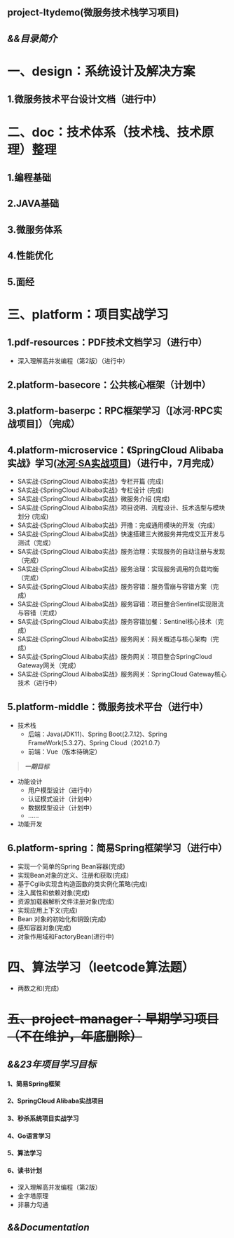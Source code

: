 **project-ltydemo(微服务技术栈学习项目)**
---
***&&目录简介***
---
# 一、design：系统设计及解决方案
## 1.微服务技术平台设计文档（进行中）
# 二、doc：技术体系（技术栈、技术原理）整理
## 1.编程基础
## 2.JAVA基础
## 3.微服务体系
## 4.性能优化
## 5.面经
# 三、platform：项目实战学习
## 1.pdf-resources：PDF技术文档学习（进行中）
- 深入理解高并发编程（第2版）（进行中）
## 2.platform-basecore：公共核心框架（计划中）
## 3.platform-baserpc：RPC框架学习（[冰河·RPC实战项目]）（完成）
## 4.platform-microservice：《SpringCloud Alibaba实战》学习([冰河·SA实战项目](https://mp.weixin.qq.com/mp/appmsgalbum?__biz=Mzg4MjU0OTM1OA==&action=getalbum&album_id=2337104419664084992&scene=173&from_msgid=2247500464&from_itemidx=1&count=3&nolastread=1#wechat_redirect))（进行中，7月完成）
- SA实战·《SpringCloud Alibaba实战》专栏开篇 (完成)
- SA实战·《SpringCloud Alibaba实战》专栏设计 (完成)
- SA实战·《SpringCloud Alibaba实战》微服务介绍 (完成)
- SA实战·《SpringCloud Alibaba实战》项目说明、流程设计、技术选型与模块划分 (完成)
- SA实战·《SpringCloud Alibaba实战》开撸：完成通用模块的开发（完成）
- SA实战·《SpringCloud Alibaba实战》快速搭建三大微服务并完成交互开发与测试（完成）
- SA实战·《SpringCloud Alibaba实战》服务治理：实现服务的自动注册与发现（完成）
- SA实战·《SpringCloud Alibaba实战》服务治理：实现服务调用的负载均衡（完成）
- SA实战·《SpringCloud Alibaba实战》服务容错：服务雪崩与容错方案（完成）
- SA实战·《SpringCloud Alibaba实战》服务容错：项目整合Sentinel实现限流与容错（完成）
- SA实战·《SpringCloud Alibaba实战》服务容错加餐：Sentinel核心技术（完成）
- SA实战·《SpringCloud Alibaba实战》服务网关：网关概述与核心架构（完成）
- SA实战·《SpringCloud Alibaba实战》服务网关：项目整合SpringCloud Gateway网关（完成）
- SA实战·《SpringCloud Alibaba实战》服务网关：SpringCloud Gateway核心技术（进行中）
## 5.platform-middle：微服务技术平台（进行中）
- 技术栈
  - 后端：Java(JDK11)、Spring Boot(2.7.12)、Spring FrameWork(5.3.27)、Spring Cloud（2021.0.7）
  - 前端：Vue（版本待确定）
>**_一期目标_**
- 功能设计
  - 用户模型设计（进行中）
  - 认证模式设计（计划中）
  - 数据模型设计（计划中）
  - ......
- 功能开发
## 6.platform-spring：简易Spring框架学习（进行中）
- 实现一个简单的Spring Bean容器(完成)
- 实现Bean对象的定义、注册和获取(完成)
- 基于Cglib实现含构造函数的类实例化策略(完成)
- 注入属性和依赖对象(完成)
- 资源加载器解析文件注册对象(完成)
- 实现应用上下文(完成)
- Bean 对象的初始化和销毁(完成)
- 感知容器对象(完成)
- 对象作用域和FactoryBean(进行中)
# 四、算法学习（leetcode算法题）
- 两数之和(完成)
# ~~五、project-manager：早期学习项目（不在维护，年底删除）~~

***&&23年项目学习目标***
---
#### 1、简易Spring框架
#### 2、SpringCloud Alibaba实战项目
#### 3、秒杀系统项目实战学习
#### 4、Go语言学习
#### 5、算法学习
#### 6、读书计划
- 深入理解高并发编程（第2版）
- 金字塔原理
- 非暴力勾通

***&&Documentation***
---